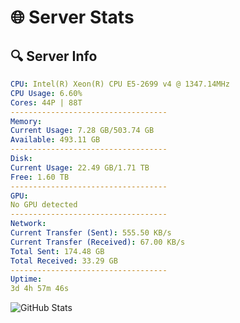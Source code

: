 # 🌐 Server Stats
## 🔍 Server Info
```yaml
CPU: Intel(R) Xeon(R) CPU E5-2699 v4 @ 1347.14MHz
CPU Usage: 6.60%
Cores: 44P | 88T
-----------------------------------
Memory:
Current Usage: 7.28 GB/503.74 GB
Available: 493.11 GB
-----------------------------------
Disk:
Current Usage: 22.49 GB/1.71 TB
Free: 1.60 TB
-----------------------------------
GPU:
No GPU detected
-----------------------------------
Network:
Current Transfer (Sent): 555.50 KB/s
Current Transfer (Received): 67.00 KB/s
Total Sent: 174.48 GB
Total Received: 33.29 GB
-----------------------------------
Uptime:
3d 4h 57m 46s
```
![GitHub Stats](https://img.shields.io/badge/Updated-2025-04-22_22:06:34-blue)